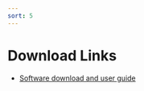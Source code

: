 ```yaml
---
sort: 5
---
```


# Download Links

* [Software download and user guide](https://github.com/albrechtLab/Neurotracker/archive/1.0.zip)


